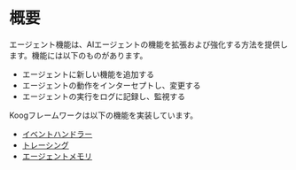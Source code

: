 # 概要

エージェント機能は、AIエージェントの機能を拡張および強化する方法を提供します。機能には以下のものがあります。

- エージェントに新しい機能を追加する
- エージェントの動作をインターセプトし、変更する
- エージェントの実行をログに記録し、監視する

Koogフレームワークは以下の機能を実装しています。

- [イベントハンドラー](agent-events.md)
- [トレーシング](tracing.md)
- [エージェントメモリ](agent-memory.md)